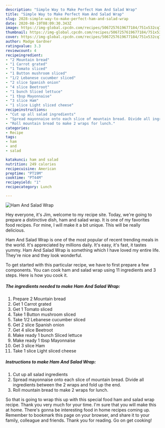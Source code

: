 ```yaml
---
description: "Simple Way to Make Perfect Ham And Salad Wrap"
title: "Simple Way to Make Perfect Ham And Salad Wrap"
slug: 2028-simple-way-to-make-perfect-ham-and-salad-wrap
date: 2020-08-19T08:09:30.343Z
image: https://img-global.cpcdn.com/recipes/5067257619677184/751x532cq70/ham-and-salad-wrap-recipe-main-photo.jpg
thumbnail: https://img-global.cpcdn.com/recipes/5067257619677184/751x532cq70/ham-and-salad-wrap-recipe-main-photo.jpg
cover: https://img-global.cpcdn.com/recipes/5067257619677184/751x532cq70/ham-and-salad-wrap-recipe-main-photo.jpg
author: Madge Gardner
ratingvalue: 3.3
reviewcount: 4
recipeingredient:
- "2 Mountain bread"
- "1 Carrot grated"
- "1 Tomato sliced"
- "1 Button mushroom sliced"
- "1/2 Lebanese cucumber sliced"
- "2 slice Spanish onion"
- "4 slice Beetroot"
- "1 bunch Sliced lettuce"
- "1 tbsp Mayonnaise"
- "3 slice Ham"
- "1 slice Light sliced cheese"
recipeinstructions:
- "Cut up all salad ingredients"
- "Spread mayonnaise onto each slice of mountain bread. Divide all ingredients between the 2 wraps and fold up the end."
- "Roll mountain bread to make 2 wraps for lunch."
categories:
- Recipe
tags:
- ham
- and
- salad

katakunci: ham and salad 
nutrition: 249 calories
recipecuisine: American
preptime: "PT19M"
cooktime: "PT44M"
recipeyield: "1"
recipecategory: Lunch

---
```



![Ham And Salad Wrap](https://img-global.cpcdn.com/recipes/5067257619677184/751x532cq70/ham-and-salad-wrap-recipe-main-photo.jpg)

Hey everyone, it's Jim, welcome to my recipe site. Today, we're going to prepare a distinctive dish, ham and salad wrap. It is one of my favorites food recipes. For mine, I will make it a bit unique. This will be really delicious.



Ham And Salad Wrap is one of the most popular of recent trending meals in the world. It's appreciated by millions daily. It's easy, it's fast, it tastes yummy. Ham And Salad Wrap is something which I have loved my entire life. They're nice and they look wonderful.


To get started with this particular recipe, we have to first prepare a few components. You can cook ham and salad wrap using 11 ingredients and 3 steps. Here is how you cook it.

<!--inarticleads1-->

##### The ingredients needed to make Ham And Salad Wrap:

1. Prepare 2 Mountain bread
1. Get 1 Carrot grated
1. Get 1 Tomato sliced
1. Take 1 Button mushroom sliced
1. Take 1/2 Lebanese cucumber sliced
1. Get 2 slice Spanish onion
1. Get 4 slice Beetroot
1. Make ready 1 bunch Sliced lettuce
1. Make ready 1 tbsp Mayonnaise
1. Get 3 slice Ham
1. Take 1 slice Light sliced cheese




<!--inarticleads2-->

##### Instructions to make Ham And Salad Wrap:

1. Cut up all salad ingredients
1. Spread mayonnaise onto each slice of mountain bread. Divide all ingredients between the 2 wraps and fold up the end.
1. Roll mountain bread to make 2 wraps for lunch.




So that is going to wrap this up with this special food ham and salad wrap recipe. Thank you very much for your time. I'm sure that you will make this at home. There's gonna be interesting food in home recipes coming up. Remember to bookmark this page on your browser, and share it to your family, colleague and friends. Thank you for reading. Go on get cooking!
